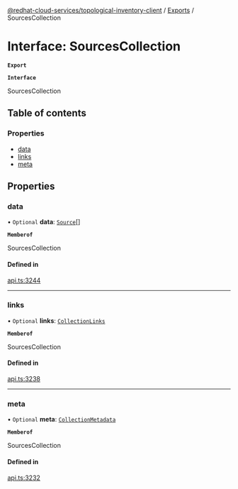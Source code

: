 [@redhat-cloud-services/topological-inventory-client](../README.md) / [Exports](../modules.md) / SourcesCollection

# Interface: SourcesCollection

**`Export`**

**`Interface`**

SourcesCollection

## Table of contents

### Properties

- [data](SourcesCollection.md#data)
- [links](SourcesCollection.md#links)
- [meta](SourcesCollection.md#meta)

## Properties

### data

• `Optional` **data**: [`Source`](Source.md)[]

**`Memberof`**

SourcesCollection

#### Defined in

[api.ts:3244](https://github.com/mkholjuraev/javascript-clients/blob/master/packages/topological-inventory/api.ts#L3244)

___

### links

• `Optional` **links**: [`CollectionLinks`](CollectionLinks.md)

**`Memberof`**

SourcesCollection

#### Defined in

[api.ts:3238](https://github.com/mkholjuraev/javascript-clients/blob/master/packages/topological-inventory/api.ts#L3238)

___

### meta

• `Optional` **meta**: [`CollectionMetadata`](CollectionMetadata.md)

**`Memberof`**

SourcesCollection

#### Defined in

[api.ts:3232](https://github.com/mkholjuraev/javascript-clients/blob/master/packages/topological-inventory/api.ts#L3232)
